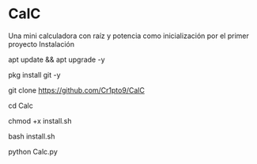 # CalC
Una mini calculadora con raíz y potencia como inicialización por el primer proyecto
Instalación

apt update && apt upgrade -y

pkg install git -y

git clone https://github.com/Cr1pto9/CalC

cd Calc

chmod +x install.sh

bash install.sh

python Calc.py
